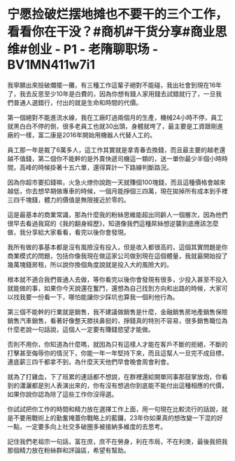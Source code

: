 # 宁愿捡破烂摆地摊也不要干的三个工作，看看你在干没？#商机#干货分享#商业思维#创业 - P1 - 老隋聊职场 - BV1MN411w7i1

我寧願出來撿破爛擺一攤，有三種工作這輩子絕對不能碰，我出社會到現在16年了，我去反思至少10年是白費的，因為你想有錢人家用錢去試錯就行了，一旦我們普通人選錯行，付出的就是生命和時間的代價。

第一個絕對不能進流水線，我在工廠盯過兩個月的生產，機械24小時不停，員工就黑白白不停的倒，很多老員工也就30出頭，身體就垮了，最主要是工資跟剛進廠的一樣，富二康是2016年開始用機器人代替人工的。

員工那一年是裁了6萬多人，這工作其實就是拿青春去換錢，而且最主要的越老還越不值錢，第二個你不能幹的是外賣快遞司機這一類的，送一單你最少半個小時時間，高峰的時候掛著十五六單，還得算計一下路線判斷路況。

因為你超市要扣錢嘛，火急火燎你說跑一天就賺個100塊錢，而且這種價格會越來越低，你去想早期做專車的時候，一個月能掙個三四萬，現在拋掉所有成本到手裡三四千塊錢，體力的價值是無限接近於零的。

這是最基本的商業常識，那為什麼我的粉絲思維能超出同齡人一個層次，因為他們很早去看過我寫的《我的翻身經歷》，知道像我們這種屌絲想逆襲到底應該怎麼做，我分享給大家看看，看完以後你會發現。

我所有做的事基本都是沒有風險沒有投入，但是收入都很高的，這個其實問題是你商業模式的問題，包括你像我現在做這家公司做到現在這個體量，我就最開始投了幾萬塊錢房租，所以說你換個角度說就是投入大的風險大的。

根本就不適合我們普通人去做，等你看完以後你會發現有很多，少投入甚至不投入就能做的事，如果你今天說還在奮鬥，還想為自己找到方向和出路的時候，大家可以找我要一份看一下，哪怕能讓你少踩坑也算我一個利他行為。

第三個不能幹的行業就是銷售，我不建議做銷售是什麼，金融銷售房地產銷售保險銷售汽車銷售，看著好像整天膝扶鼻挺的，掙錢真的特別不容易，很多銷售職位為什麼老說一句話說，這個人一定要有賺錢慾望才能做。

否則不用你，你知道為什麼嗎，就因為只有這樣人才能在客戶不斷的拒絕，不斷的打擊甚至侮辱你的情況下，你能一年一年堅持下來，而且這幫人一旦完不成目標，連底薪三四千都拿不到，為什麼天天他們早會晚會周會利會。

就為了打雞血，下了班累的連話都不想說，在群裡還給開單同事那鼓掌放炮，你看到的瀟灑都是別人表演出來的，你有沒有想過你到底能不能付出這種相應的代價，如果你說你認為除了這些工作你沒得選。

你試試把你工作的時間和精力放在選擇工作上面，用一句現在比較流行的話說，就是不要用戰術上的勤奮掩蓋你戰略上的藍鑼，23年你如果真的想改變一下混的好一點，一定要多向上社交多破圈多被接納多維度的去思考。

記住我們老祖宗一句話，富在庶，庶不在勞身，利在市局，不在利庚，最後我把我那個精力放在粉絲群和評論區，希望有幫助。

